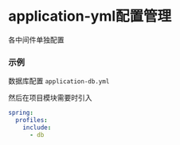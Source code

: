 # application-yml配置管理

各中间件单独配置

### 示例

数据库配置 `application-db.yml`

然后在项目模块需要时引入

```yml
spring:
  profiles:
    include:
      - db
```

